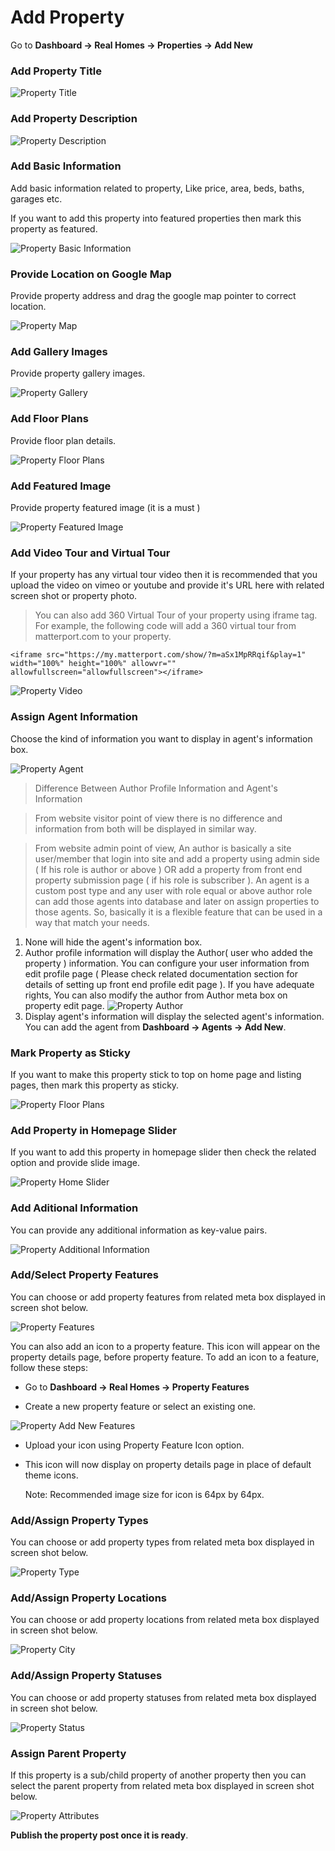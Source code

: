 # Add Property

Go to **Dashboard → Real Homes → Properties → Add New**

### Add Property Title

![Property Title](images/add-content/add-property-title.png)

### Add Property Description

![Property Description](images/add-content/property-description.png)

### Add Basic Information

Add basic information related to property, Like price, area, beds, baths, garages etc. 

If you want to add this property into featured properties then mark this property as featured. 

![Property Basic Information](images/add-content/basic-info.png)

### Provide Location on Google Map

Provide property address and drag the google map pointer to correct location. 

![Property Map](images/add-content/property-map.png)

### Add Gallery Images

Provide property gallery images.

![Property Gallery](images/add-content/property-gallery.png)

### Add Floor Plans

Provide floor plan details.

![Property Floor Plans](images/add-content/floor-plans.png)

### Add Featured Image

Provide property featured image (it is a must ) 

![Property Featured Image](images/add-content/property-featured-image.png)

### Add Video Tour and Virtual Tour

If your property has any virtual tour video then it is recommended that you upload the video on vimeo or youtube and provide it's URL here with related screen shot or property photo.

> You can also add 360 Virtual Tour of your property using iframe tag. For example, the following code will add a 360 virtual tour from matterport.com to your property. 

`<iframe src="https://my.matterport.com/show/?m=aSx1MpRRqif&play=1" width="100%" height="100%" allowvr="" allowfullscreen="allowfullscreen"></iframe>`

![Property Video](images/add-content/property-video.png)

### Assign Agent Information

Choose the kind of information you want to display in agent's information box. 

![Property Agent](images/add-content/property-agent-info.png)

> Difference Between Author Profile Information and Agent's Information 

> From website visitor point of view there is no difference and information from both will be displayed in similar way. 

> From website admin point of view, An author is basically a site user/member that login into site and add a property using admin side ( If his role is author or above ) OR add a property from front end property submission page ( if his role is subscriber ). An agent is a custom post type and any user with role equal or above author role can add those agents into database and later on assign properties to those agents. So, basically it is a flexible feature that can be used in a way that match your needs.

1. None will hide the agent's information box.
2. Author profile information will display the Author( user who added the property ) information. You can configure your user information from edit profile page ( Please check related documentation section for details of setting up front end profile edit page ). 
If you have adequate rights, You can also modify the author from Author meta box on property edit page. 
![Property Author](images/add-content/property-author.png)
3. Display agent's information will display the selected agent's information. You can add the agent from **Dashboard → Agents → Add New**.

### Mark Property as Sticky

If you want to make this property stick to top on home page and listing pages, then mark this property as sticky.

![Property Floor Plans](images/add-content/sticky-property.png)

### Add Property in Homepage Slider

If you want to add this property in homepage slider then check the related option and provide slide image.

![Property Home Slider](images/add-content/property-home-slider.png)

### Add Aditional Information

You can provide any additional information as key-value pairs. 

![Property Additional Information](images/add-content/additional-information.png)

### Add/Select Property Features

You can choose or add property features from related meta box displayed in screen shot below.

![Property Features](images/add-content/property-features.png)

You can also add an icon to a property feature. This icon will appear on the property details page, before property feature. To add an icon to a feature, follow these steps:

- Go to **Dashboard → Real Homes → Property Features**

- Create a new property feature or select an existing one. 

![Property Add New Features](images/add-content/property-add-features.png)

- Upload your icon using Property Feature Icon option.

- This icon will now display on property details page in place of default theme icons.

	Note: Recommended image size for icon is 64px by 64px.

### Add/Assign Property Types

You can choose or add property types from related meta box displayed in screen shot below.

![Property Type](images/add-content/choose-property-types.png)

### Add/Assign Property Locations

You can choose or add property locations from related meta box displayed in screen shot below.

![Property City](images/add-content/property-city.png)

### Add/Assign Property Statuses

You can choose or add property statuses from related meta box displayed in screen shot below. 

![Property Status](images/add-content/property-status.png)

### Assign Parent Property

If this property is a sub/child property of another property then you can select the parent property from related meta box displayed in screen shot below. 

![Property Attributes](images/add-content/property-attributes.png)

**Publish the property post once it is ready**.
